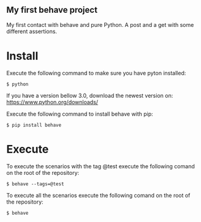 ## My first behave project
My first contact with behave and pure Python.
A post and a get with some different assertions.

# Install
Execute the following command to make sure you have pyton installed:


```
$ python
```



If you have a version bellow 3.0, download the newest version on: 
https://www.python.org/downloads/

Execute the following command to install behave with pip:

```
$ pip install behave
```




# Execute
To execute the scenarios with the tag @test execute the following comand on the root of the repository:

```
$ behave --tags=@test
```



To execute all the scenarios execute the following comand on the root of the repository:

```
$ behave
```
